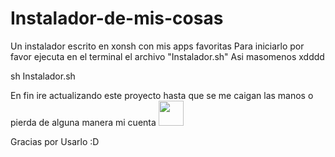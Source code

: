 # Instalador-de-mis-cosas
Un instalador escrito en xonsh con mis apps favoritas
Para iniciarlo por favor ejecuta en el terminal el archivo "Instalador.sh"
Asi masomenos xdddd


sh Instalador.sh


En fin ire actualizando este proyecto hasta que se me caigan las manos o pierda de alguna manera mi cuenta
<img src="https://github.com/Tom5521/Instalador-de-mis-cosas/blob/4509b5fc3bf1e18aaa0c2a007f25952e41b676f7/gato-BOOM.gif" width="40" height="40" />

Gracias por Usarlo :D
